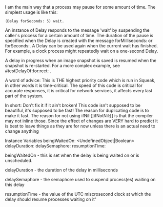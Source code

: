 I am the main way that a process may pause for some amount of time.  The simplest usage is like this:

	(Delay forSeconds: 5) wait.

An instance of Delay responds to the message 'wait' by suspending the caller's process for a certain amount of time. The duration of the pause is specified when the Delay is created with the message forMilliseconds: or forSeconds:. A Delay can be used again when the current wait has finished. For example, a clock process might repeatedly wait on a one-second Delay.

A delay in progress when an image snapshot is saved is resumed when the snapshot is re-started.
For a more complex example, see  #testDelayOf:for:rect: .

A word of advice:
This is THE highest priority code which is run in Squeak, in other words it is time-critical. The speed of this code is critical for accurate responses, it is critical for network services, it affects every last part of the system.

In short: Don't fix it if it ain't broken! This code isn't supposed to be beautiful, it's supposed to be fast! The reason for duplicating code is to make it fast. The reason for not using ifNil:[]ifNotNil:[] is that the compiler may not inline those. Since the effect of changes are VERY hard to predict it is best to leave things as they are for now unless there is an actual need to change anything


Instance Variables
	beingWaitedOn:		<UndefinedObject|Boolean>
	delayDuration:			<Integer>
	delaySemaphore:		<Semaphore>
	resumptionTime:		<Integer>

beingWaitedOn
	- this is set when the delay is being waited on or is unscheduled.

delayDuration
	- the duration of the delay in milliseconds

delaySemaphore
	- the semaphore used to suspend process(es) waiting on this delay

resumptionTime
	- the value of the UTC miscrosecond clock at which the delay should resume processes waiting on it'